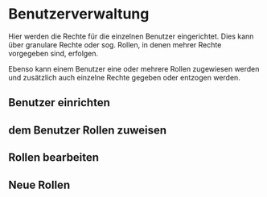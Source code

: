 # Benutzerverwaltung

Hier werden die Rechte für die einzelnen Benutzer eingerichtet. Dies kann über granulare Rechte oder sog. Rollen, in denen mehrer Rechte vorgegeben sind, erfolgen. 

Ebenso kann einem Benutzer eine oder mehrere Rollen zugewiesen werden und zusätzlich auch einzelne Rechte gegeben oder entzogen werden. 

## Benutzer einrichten

## dem Benutzer Rollen zuweisen

## Rollen bearbeiten

## Neue Rollen 